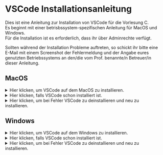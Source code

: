 # VSCode Installationsanleitung

Dies ist eine Anleitung zur Installation von VSCode für die Vorlesung C.<br />
Es beginnt mit einer betrisbssystem-spezifischen Anleitung für MacOS und Windows.<br />
Für die Installation ist es erforderlich, dass ihr über Adminrechte verfügt.<br />

Sollten während der Installation Probleme auftreten, so schickt ihr bitte eine E-Mail mit einem Screenshot der Fehlermeldung und der Angabe eures genutzten Betriebssystems an den/die vom Prof. benannte/n Betreuer/in dieser Anleitung.

## MacOS

<details>
<summary>Hier klicken, um VSCode auf dem MacOS zu installieren.</summary>  

### Schritt 1
Damit wir mit Visual Studio Code C programmieren können, brauchen wir einen Compiler und Debugger. 

Dazu öffnen wir den Terminal und überprüfen, ob dies bereits vorhanden ist, indem wir
> clang –version

im Terminal eingeben. Bekommen wir eine Versionsnummer angezeigt, können wir mit Schritt 2 weiter machen. Bekommen wir aber 
mit der Abfrage keine Versionsnummer angezeit, so geben wir im Terminal
> Xcode-select –install

ein und überprüfen das Ergebnis wieder mit 
> clang –version

Nun sollte eine Versionsnummer angezeigt werden und wir können mit Schritt 2 weiter machen.

### Schritt 2
Wir laden VSCode für Mac herunter, indem wir auf den folgenden Link klicken:
https://code.visualstudio.com/docs?dv=osx

Danach schieben wir im Finder einfach die Datei `<Visual Studio Code.app>` in den `<Programme>` Ordner. 

### Schritt 3
Wir öffnen als nächstes Visual Studio Code.<br />

Nun installieren wir einige Erweiterungen, in dem wir auf das Symbol mit 3+1 Quadraten auf der linken Seite klicken:

<img width="367" alt="image" src="https://user-images.githubusercontent.com/78163337/112048606-e031c480-8b4e-11eb-81a7-13dccddf3201.png">

Wir möchten die drei Extensions C/C++, Code Runner und GitLens. Oft gibt es eine reguläre, stabile und eine Vorab-Test-Version. Man kann sich an den Downloadzahlen aus den folgenden Screenshots orientieren, um die stabile Version zu erwischen:

![image](https://user-images.githubusercontent.com/78163337/112048686-f50e5800-8b4e-11eb-871f-51418cd4aaf6.png)

![image](https://user-images.githubusercontent.com/78163337/112048709-fb9ccf80-8b4e-11eb-8c6b-92e817526a56.png)

![image](https://user-images.githubusercontent.com/78163337/112048726-00618380-8b4f-11eb-84c5-c4ed73dc9d22.png)

Hiermit wäre die Installation auch schon fertig und wir können mit [Grundeinstellungen](https://github.com/hshf1/VorlesungC/blob/main/VSCode/Grundeinstellungen.md) und [Erste Schritte](https://github.com/hshf1/VorlesungC/blob/main/VSCode/Erste_Schritte.md) weiter machen.
  </details>
  
<details>
<summary>Hier klicken, falls VSCode schon installiert ist.</summary>
Das ist kein Problem, nach Schritt 1 kannst du in diesem Fall Schritt 2 überspringen und mit Schritt 3 weiter machen.

</details>
  
  <details>
  <summary>Hier klicken, um bei Fehler VSCode zu deinstallieren und neu zu installieren.</summary>
Falls bei der Installation oder der anschließenden Nutzung von VSCode fehler auftreten, so könnt ihr VSCode deinstallieren 
und wieder anhand der oberen Anleitung neu installieren. Wie Programme auf einem MacOS deinstalliert/gelöscht werden, ist hier erklärt:
https://support.apple.com/de-de/HT202235
    
  </details>

## Windows
  
<details> 
<summary>Hier klicken, um VSCode auf dem Windows zu installieren.</summary> 
  
### Schritt 1
Zunächst rechts-klicken wir auf das Windows-Icon und wählen im erscheinenden Menü „Windows PowerShell (Administrator)“:

<img width="276" alt="image" src="https://user-images.githubusercontent.com/78163337/111452622-000e5600-8713-11eb-9c34-0cbfdfcc411c.png">
  
In diese PowerShell kopieren wir am Stück folgende Zeile:

> Set-ExecutionPolicy Bypass -Scope Process -Force; [System.Net.ServicePointManager]::SecurityProtocol = [System.Net.ServicePointManager]::SecurityProtocol -bor 3072; iex ((New-Object System.Net.WebClient).DownloadString('https://chocolatey.org/install.ps1'))

und bestätigen mit „Enter“ und warten solange, bis uns PowerShell einen frischen Eingabeprompt anbietet:

<img width="163" alt="image" src="https://user-images.githubusercontent.com/78163337/111456918-d9065300-8717-11eb-93a9-88fddd8459ff.png">

### Schritt 2
Nun schließen wir die PowerShell und öffnen es wie vorhin erneut mit Adminrechten.
Nun kopieren wir die folgende Zeile in die PowerShell, bestätigen mit Enter und warten wieder auf den Eingabeprompt.

> choco install mingw --version=8.1.0 -y

### Schritt 3
Wir schließen die PowerShell und öffnen es wie vorhin erneut mit Adminrechten.
Jetzt kopieren wir die folgende Zeile in die PowerShell, bestätigen mit Enter und warten wieder auf den Eingabepromt.

> choco install vscode vscode-cpptools vscode-vsliveshare vscode-code-runner vscode-gitlens git cascadiafonts python -y

Dieses Mal kann das ein paar Minütchen dauern, wir warten einfach, bis der neue Eingabepromt zu sehen ist.<br />

Hiermit wäre die Installation auch schon fertig und wir können mit [Grundeinstellungen](https://github.com/hshf1/VorlesungC/blob/main/VSCode/Grundeinstellungen.md) und [Erste Schritte](https://github.com/hshf1/VorlesungC/blob/main/VSCode/Erste_Schritte.md) weiter machen.
</details>  

<details>
<summary>Hier klicken, falls VSCode schon installiert ist.</summary>
Das ist kein Problem. Du kannst der Anleitung zu 100% folgen.

</details>
  <details>
  <summary>Hier klicken, um bei Fehler VSCode zu deinstallieren und neu zu installieren.</summary>
Falls bei der Installation oder der anschließenden Nutzung von VSCode fehler auftreten, so könnt ihr es komplett deinstallieren und wieder anhand der oberen Anleitung neu installieren.
<br /><br />
Dafür müsst ihr diese Programme deinstallieren:
    
Zum Schluss starten wir noch die PowerShell mit Adminrechten und geben folgenden Code ein:
> Remove-Item C:\ProgramData\chocolatey -Recurse
    
Nun ist alles deinstalliert und gelöscht und es kann mit der Installation wieder von vorne begonnen werden.
    
  </details>
